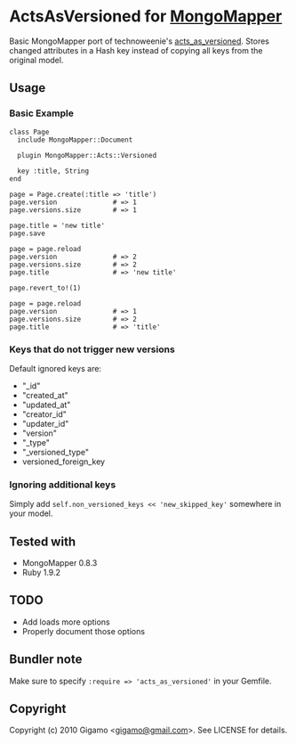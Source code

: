 # ActsAsVersioned for [MongoMapper](http://github.com/jnunemaker/mongomapper)

Basic MongoMapper port of technoweenie's [acts_as_versioned](http://github.com/technoweenie/acts_as_versioned). Stores changed attributes in a Hash key instead of copying all keys from the original model.

## Usage

### Basic Example

    class Page
      include MongoMapper::Document

      plugin MongoMapper::Acts::Versioned

      key :title, String
    end

    page = Page.create(:title => 'title')
    page.version              # => 1
    page.versions.size        # => 1

    page.title = 'new title'
    page.save

    page = page.reload
    page.version              # => 2
    page.versions.size        # => 2
    page.title                # => 'new title'

    page.revert_to!(1)

    page = page.reload
    page.version              # => 1
    page.versions.size        # => 2
    page.title                # => 'title'

### Keys that do not trigger new versions

Default ignored keys are:

* "\_id"
* "created\_at"
* "updated\_at"
* "creator\_id"
* "updater\_id"
* "version"
* "\_type"
* "\_versioned\_type"
* versioned\_foreign\_key

### Ignoring additional keys

Simply add `self.non_versioned_keys << 'new_skipped_key'` somewhere in your model.

## Tested with

* MongoMapper 0.8.3
* Ruby 1.9.2

## TODO

* Add loads more options
* Properly document those options

## Bundler note

Make sure to specify `:require => 'acts_as_versioned'` in your Gemfile.

## Copyright

Copyright (c) 2010 Gigamo &lt;gigamo@gmail.com&gt;. See LICENSE for details.

